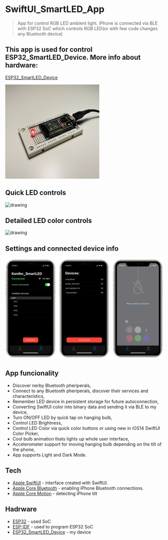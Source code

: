 # SwiftUI_SmartLED_App

>App for control RGB LED ambient light. 
iPhone is connected via BLE with ESP32 SoC which controls RGB LED(or with few code changes any Bluetooth device)
  
## This app is used for control ESP32_SmartLED_Device. More info about hardware: 
[ESP32_SmartLED_Device]

 <img src="device.jpg" alt="drawing" width="300"/>
 
## Quick LED controls

 <img src="quickControls.PNG" alt="drawing" width="800"/>
 
## Detailed LED color controls

<img src="detailedControls.PNG" alt="drawing" width="800"/>

## Settings and connected device info

<img src="settings.PNG" alt="drawing" width="800"/>

## App funcionality
  - Discover nerby Bluetooth pheriperals,
  - Connect to any Bluetooth pheriperals, discover their services and characteristics,
  - Remember LED device in persistent storage for future autoconnection,
  - Converting SwiftUI color into binary data and sending it via BLE to my device,
  - Turn ON/OFF LED by quick tap on hanging bulb,
  - Control LED Brightness,
  - Control LED Color via quick color buttons or using new in iOS14 SwiftUI Color Picker,
  - Cool bulb animation thats lights up whole user interface,
  - Accelerometer support for moving hanging bulb depending on the tilt of the phone,
  - App supports Light and Dark Mode.
   

## Tech
* [Apple SwiftUI] - interface created with SwiftUI.
* [Apple Core Bluetooth] - enabling iPhone Bluetooth connections.
* [Apple Core Motion] - detecting iPhone tilt



## Hadrware 
* [ESP32] - used SoC
* [ESP-IDF] - used to program ESP32 SoC
* [ESP32_SmartLED_Device] - my device







[Apple Core Bluetooth]: <https://developer.apple.com/documentation/corebluetooth>
[Apple Core Motion]: <https://developer.apple.com/documentation/coremotion>
[Apple SwiftUI]: <https://developer.apple.com/documentation/swiftui/>
[ESP-IDF]: <https://docs.espressif.com/projects/esp-idf/en/latest/esp32/>
[ESP32]: <https://www.espressif.com/en/products/socs/esp32>
[ESP32_SmartLED_Device]: <https://github.com/konifer44/ESP32_SmartLED_Device>
